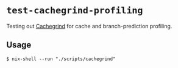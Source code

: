 # `test-cachegrind-profiling`

Testing out [Cachegrind](https://valgrind.org/docs/manual/cg-manual.html) for
cache and branch-prediction profiling.

## Usage

```
$ nix-shell --run "./scripts/cachegrind"
```
